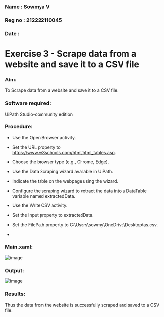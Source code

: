 ### Name : Sowmya V
### Reg no : 212222110045
### Date : 
# Exercise 3 - Scrape data from a website and save it to a CSV file

### Aim:
To Scrape data from a website and save it to a CSV file.

### Software required:
UiPath Studio-community edition

### Procedure:

- Use the Open Browser activity.
- Set the URL property to https://www.w3schools.com/html/html_tables.asp.
- Choose the browser type (e.g., Chrome, Edge).

- Use the Data Scraping wizard available in UiPath.
- Indicate the table on the webpage using the wizard.
- Configure the scraping wizard to extract the data into a DataTable variable named extractedData.

- Use the Write CSV activity.
- Set the Input property to extractedData.
- Set the FilePath property to C:\Users\sowmy\OneDrive\Desktop\as.csv.
- 
### Main.xaml:

![image](https://github.com/user-attachments/assets/8b10ac58-d037-4100-adb8-53820a8c6f85)


### Output:

![image](https://github.com/user-attachments/assets/0c101008-ced0-4054-a30a-b4138b9a2a02)


### Results:
Thus the data from the website is successfully scraped and saved to a CSV file.



